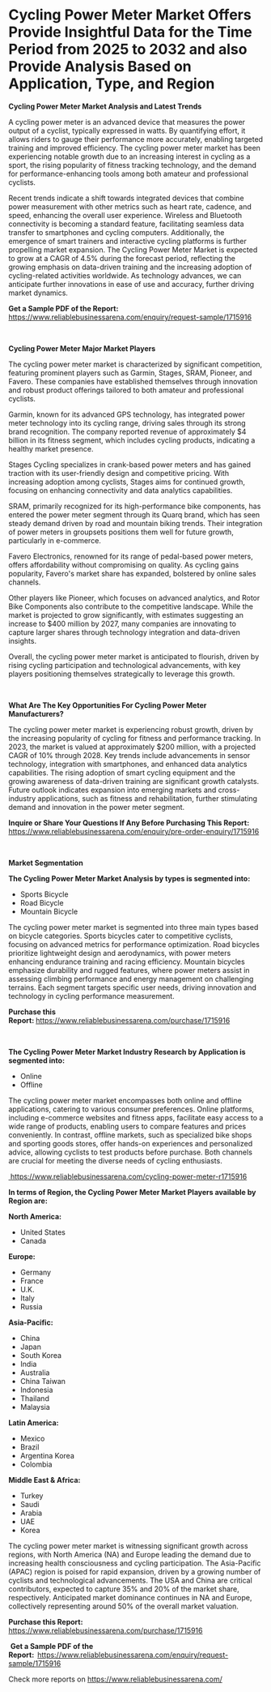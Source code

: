 <p><h1>Cycling Power Meter Market Offers Provide Insightful Data for the Time Period from 2025 to 2032 and also Provide Analysis Based on Application, Type, and Region</h1></p><p><strong>Cycling Power Meter Market Analysis and Latest Trends</strong></p>
<p><p>A cycling power meter is an advanced device that measures the power output of a cyclist, typically expressed in watts. By quantifying effort, it allows riders to gauge their performance more accurately, enabling targeted training and improved efficiency. The cycling power meter market has been experiencing notable growth due to an increasing interest in cycling as a sport, the rising popularity of fitness tracking technology, and the demand for performance-enhancing tools among both amateur and professional cyclists.</p><p>Recent trends indicate a shift towards integrated devices that combine power measurement with other metrics such as heart rate, cadence, and speed, enhancing the overall user experience. Wireless and Bluetooth connectivity is becoming a standard feature, facilitating seamless data transfer to smartphones and cycling computers. Additionally, the emergence of smart trainers and interactive cycling platforms is further propelling market expansion. The Cycling Power Meter Market is expected to grow at a CAGR of 4.5% during the forecast period, reflecting the growing emphasis on data-driven training and the increasing adoption of cycling-related activities worldwide. As technology advances, we can anticipate further innovations in ease of use and accuracy, further driving market dynamics.</p></p>
<p><strong>Get a Sample PDF of the Report:&nbsp;</strong> <a href="https://www.reliablebusinessarena.com/enquiry/request-sample/1715916?utm_campaign=3272&utm_medium=2&utm_source=Github&utm_content=ia&utm_term=28032025&utm_id=cycling-power-meter">https://www.reliablebusinessarena.com/enquiry/request-sample/1715916</a></p>
<p>&nbsp;</p>
<p><strong>Cycling Power Meter Major Market Players</strong></p>
<p><p>The cycling power meter market is characterized by significant competition, featuring prominent players such as Garmin, Stages, SRAM, Pioneer, and Favero. These companies have established themselves through innovation and robust product offerings tailored to both amateur and professional cyclists.</p><p>Garmin, known for its advanced GPS technology, has integrated power meter technology into its cycling range, driving sales through its strong brand recognition. The company reported revenue of approximately $4 billion in its fitness segment, which includes cycling products, indicating a healthy market presence.</p><p>Stages Cycling specializes in crank-based power meters and has gained traction with its user-friendly design and competitive pricing. With increasing adoption among cyclists, Stages aims for continued growth, focusing on enhancing connectivity and data analytics capabilities.</p><p>SRAM, primarily recognized for its high-performance bike components, has entered the power meter segment through its Quarq brand, which has seen steady demand driven by road and mountain biking trends. Their integration of power meters in groupsets positions them well for future growth, particularly in e-commerce.</p><p>Favero Electronics, renowned for its range of pedal-based power meters, offers affordability without compromising on quality. As cycling gains popularity, Favero's market share has expanded, bolstered by online sales channels.</p><p>Other players like Pioneer, which focuses on advanced analytics, and Rotor Bike Components also contribute to the competitive landscape. While the market is projected to grow significantly, with estimates suggesting an increase to $400 million by 2027, many companies are innovating to capture larger shares through technology integration and data-driven insights.</p><p>Overall, the cycling power meter market is anticipated to flourish, driven by rising cycling participation and technological advancements, with key players positioning themselves strategically to leverage this growth.</p></p>
<p>&nbsp;</p>
<p><strong>What Are The Key Opportunities For Cycling Power Meter Manufacturers?</strong></p>
<p><p>The cycling power meter market is experiencing robust growth, driven by the increasing popularity of cycling for fitness and performance tracking. In 2023, the market is valued at approximately $200 million, with a projected CAGR of 10% through 2028. Key trends include advancements in sensor technology, integration with smartphones, and enhanced data analytics capabilities. The rising adoption of smart cycling equipment and the growing awareness of data-driven training are significant growth catalysts. Future outlook indicates expansion into emerging markets and cross-industry applications, such as fitness and rehabilitation, further stimulating demand and innovation in the power meter segment.</p></p>
<p><strong>Inquire or Share Your Questions If Any Before Purchasing This Report:</strong> <a href="https://www.reliablebusinessarena.com/enquiry/pre-order-enquiry/1715916?utm_campaign=3272&utm_medium=2&utm_source=Github&utm_content=ia&utm_term=28032025&utm_id=cycling-power-meter">https://www.reliablebusinessarena.com/enquiry/pre-order-enquiry/1715916</a></p>
<p>&nbsp;</p>
<p><strong>Market Segmentation</strong></p>
<p><strong>The Cycling Power Meter Market Analysis by types is segmented into:</strong></p>
<p><ul><li>Sports Bicycle</li><li>Road Bicycle</li><li>Mountain Bicycle</li></ul></p>
<p><p>The cycling power meter market is segmented into three main types based on bicycle categories. Sports bicycles cater to competitive cyclists, focusing on advanced metrics for performance optimization. Road bicycles prioritize lightweight design and aerodynamics, with power meters enhancing endurance training and racing efficiency. Mountain bicycles emphasize durability and rugged features, where power meters assist in assessing climbing performance and energy management on challenging terrains. Each segment targets specific user needs, driving innovation and technology in cycling performance measurement.</p></p>
<p><strong>Purchase this Report:&nbsp;</strong><a href="https://www.reliablebusinessarena.com/purchase/1715916?utm_campaign=3272&utm_medium=2&utm_source=Github&utm_content=ia&utm_term=28032025&utm_id=cycling-power-meter">https://www.reliablebusinessarena.com/purchase/1715916</a></p>
<p>&nbsp;</p>
<p><strong>The Cycling Power Meter Market Industry Research by Application is segmented into:</strong></p>
<p><ul><li>Online</li><li>Offline</li></ul></p>
<p><p>The cycling power meter market encompasses both online and offline applications, catering to various consumer preferences. Online platforms, including e-commerce websites and fitness apps, facilitate easy access to a wide range of products, enabling users to compare features and prices conveniently. In contrast, offline markets, such as specialized bike shops and sporting goods stores, offer hands-on experiences and personalized advice, allowing cyclists to test products before purchase. Both channels are crucial for meeting the diverse needs of cycling enthusiasts.</p></p>
<p><a href="https://www.reliablebusinessarena.com/cycling-power-meter-r1715916?utm_campaign=3272&utm_medium=2&utm_source=Github&utm_content=ia&utm_term=28032025&utm_id=cycling-power-meter">&nbsp;https://www.reliablebusinessarena.com/cycling-power-meter-r1715916</a></p>
<p><strong>In terms of Region, the Cycling Power Meter Market Players available by Region are:</strong></p>
<p>
    <p> <strong> North America: </strong>
        <ul>
            <li>United States</li>
            <li>Canada</li>
        </ul>
        </p> 
    <p> <strong> Europe: </strong>
        <ul>
            <li>Germany</li>
            <li>France</li>
            <li>U.K.</li>
            <li>Italy</li>
            <li>Russia</li>
        </ul>
        </p> 
    <p> <strong> Asia-Pacific: </strong>
        <ul>
            <li>China</li>
            <li>Japan</li>
            <li>South Korea</li>
            <li>India</li>
            <li>Australia</li>
            <li>China Taiwan</li>
            <li>Indonesia</li>
            <li>Thailand</li>
            <li>Malaysia</li>
        </ul>
        </p> 
    <p> <strong> Latin America: </strong>
        <ul>
            <li>Mexico</li>
            <li>Brazil</li>
            <li>Argentina Korea</li>
            <li>Colombia</li>
        </ul>
        </p> 
    <p> <strong> Middle East & Africa: </strong>
        <ul>
            <li>Turkey</li>
            <li>Saudi</li>
            <li>Arabia</li>
            <li>UAE</li>
            <li>Korea</li>
        </ul>
    </p>
    </p>
<p><p>The cycling power meter market is witnessing significant growth across regions, with North America (NA) and Europe leading the demand due to increasing health consciousness and cycling participation. The Asia-Pacific (APAC) region is poised for rapid expansion, driven by a growing number of cyclists and technological advancements. The USA and China are critical contributors, expected to capture 35% and 20% of the market share, respectively. Anticipated market dominance continues in NA and Europe, collectively representing around 50% of the overall market valuation.</p></p>
<p><strong>Purchase this Report: </strong><a href="https://www.reliablebusinessarena.com/purchase/1715916?utm_campaign=3272&utm_medium=2&utm_source=Github&utm_content=ia&utm_term=28032025&utm_id=cycling-power-meter">https://www.reliablebusinessarena.com/purchase/1715916</a></p>
<p>&nbsp;<strong>Get a Sample PDF of the Report:&nbsp;&nbsp;</strong><a href="https://www.reliablebusinessarena.com/enquiry/request-sample/1715916?utm_campaign=3272&utm_medium=2&utm_source=Github&utm_content=ia&utm_term=28032025&utm_id=cycling-power-meter">https://www.reliablebusinessarena.com/enquiry/request-sample/1715916</a></p>
<p><strong></strong></p>
<p>Check more reports on <a href="https://www.reliablebusinessarena.com/?utm_campaign=3272&utm_medium=2&utm_source=Github&utm_content=ia&utm_term=28032025&utm_id=cycling-power-meter">https://www.reliablebusinessarena.com/</a></p>